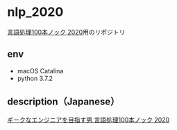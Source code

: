 # nlp_2020

[言語処理100本ノック 2020](https://nlp100.github.io/ja/)用のリポジトリ

## env
- macOS Catalina
- python 3.7.2

## description（Japanese）

[ギークなエンジニアを目指す男 言語処理100本ノック 2020](https://www.takapy.work/archive/category/Python-%E6%A9%9F%E6%A2%B0%E5%AD%A6%E7%BF%92-%E8%87%AA%E7%84%B6%E8%A8%80%E8%AA%9E%E5%87%A6%E7%90%86-%E8%A8%80%E8%AA%9E%E5%87%A6%E7%90%86100%E6%9C%AC%E3%83%8E%E3%83%83%E3%82%AF%202020)